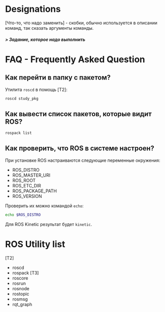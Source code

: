 # Designations

[Что-то, что надо заменить] - скобки, обычно используется в описании команд, так сказать аргументы команды.
##### > Задание, которое надо выполнить

# FAQ - Frequently Asked Question

## Как перейти в папку с пакетом?

Утилита `roscd` в помощь [T2]:
```bash
roscd study_pkg
```

## Как вывести список пакетов, которые видит ROS?

```bash
rospack list
```

## Как проверить, что ROS в системе настроен?

При установке ROS настраиваются следующие переменные окружения:
- ROS_DISTRO
- ROS_MASTER_URI
- ROS_ROOT
- ROS_ETC_DIR
- ROS_PACKAGE_PATH
- ROS_VERSION

Проверить их можно командой `echo`:
```bash
echo $ROS_DISTRO
```

Для ROS Kinetic результат будет `kinetic`.

# ROS Utility list

[T2]
- roscd
- rospack
[T3]
- roscore
- rosrun
- rosnode
- rostopic
- rosmsg
- rqt_graph
